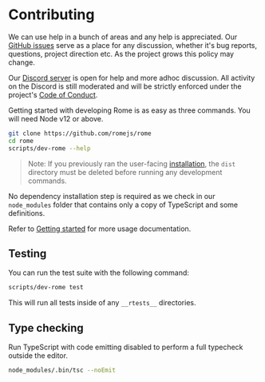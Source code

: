 # Contributing

We can use help in a bunch of areas and any help is appreciated. Our [GitHub issues](https://github.com/romejs/rome/issues) serve as a place for any discussion, whether it's bug reports, questions, project direction etc. As the project grows this policy may change.

Our [Discord server](https://discord.gg/9WxHa5d) is open for help and more adhoc discussion. All activity on the Discord is still moderated and will be strictly enforced under the project's [Code of Conduct](https://github.com/romejs/rome/blob/master/CODE_OF_CONDUCT.md).

Getting started with developing Rome is as easy as three commands. You will need Node v12 or above.

```bash
git clone https://github.com/romejs/rome
cd rome
scripts/dev-rome --help
```

> Note: If you previously ran the user-facing [installation](#installation), the `dist` directory must be deleted before running any development commands.

No dependency installation step is required as we check in our `node_modules` folder that contains only a copy of TypeScript and some definitions.

Refer to [Getting started](#getting-started) for more usage documentation.

## Testing

You can run the test suite with the following command:

```bash
scripts/dev-rome test
```

This will run all tests inside of any `__rtests__` directories.

## Type checking

Run TypeScript with code emitting disabled to perform a full typecheck outside the editor.

```bash
node_modules/.bin/tsc --noEmit
```
